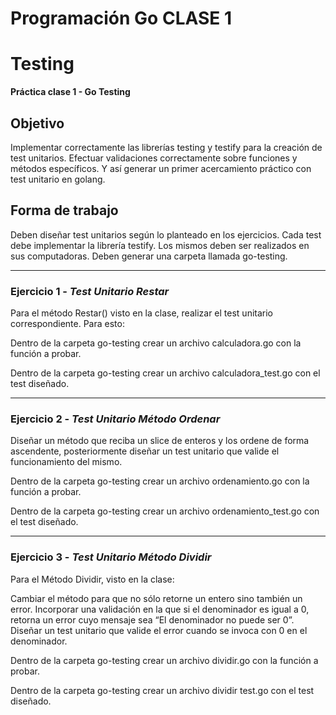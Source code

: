 
# **Programación Go** CLASE 1


# **Testing**

**Práctica clase 1 - Go Testing**

## **Objetivo**
Implementar correctamente las librerías testing y testify para la creación de test unitarios. Efectuar validaciones correctamente sobre funciones y métodos específicos. Y así generar un primer acercamiento práctico con test unitario en golang.

## **Forma de trabajo**
Deben diseñar test unitarios según lo planteado en los ejercicios. Cada test debe implementar la librería testify. Los mismos deben ser realizados en sus computadoras. Deben generar una carpeta llamada go-testing. 

___

### Ejercicio 1 - _Test Unitario Restar_

Para el método Restar() visto en la clase, realizar el test unitario correspondiente.
Para esto:

Dentro de la carpeta go-testing crear un archivo calculadora.go con la función a probar.

Dentro de la carpeta go-testing crear un archivo calculadora_test.go con el test diseñado.

___

### Ejercicio 2 - _Test Unitario Método Ordenar_

Diseñar un método que reciba un slice de enteros y los ordene de forma ascendente, posteriormente diseñar un test unitario que valide el funcionamiento del mismo.

Dentro de la carpeta go-testing crear un archivo ordenamiento.go con la función a probar.

Dentro de la carpeta go-testing crear un archivo ordenamiento_test.go con el test diseñado.


___

### Ejercicio 3 - _Test Unitario Método Dividir_
Para el Método Dividir, visto en la clase:

Cambiar el método para que no sólo retorne un entero sino también un error. Incorporar una validación en la que si el denominador es igual a 0,  retorna un error cuyo mensaje sea “El denominador no puede ser 0”. Diseñar un test unitario que valide el error cuando se invoca con 0 en el denominador.

Dentro de la carpeta go-testing crear un archivo dividir.go con la función a probar.

Dentro de la carpeta go-testing crear un archivo dividir test.go con el test diseñado.
